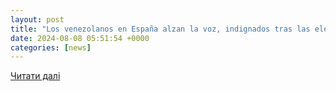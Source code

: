 ```yaml
---
layout: post
title: "Los venezolanos en España alzan la voz, indignados tras las elecciones: «Maduro no está desesperado, actúa como un dictador»"
date: 2024-08-08 05:51:54 +0000
categories: [news]
---
```


[Читати далі](https://www.20minutos.es/noticia/5555975/0/los-venezolanos-residentes-espana-tras-las-elecciones-presidenciales/)
